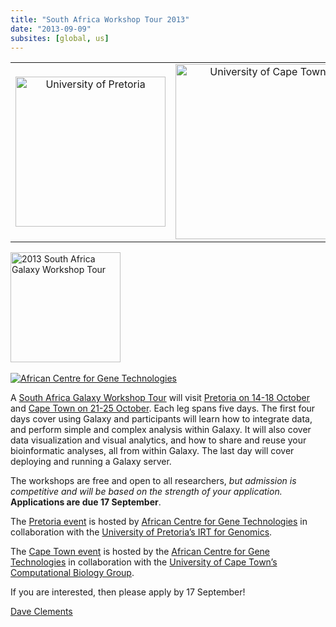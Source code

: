 ```yaml
---
title: "South Africa Workshop Tour 2013"
date: "2013-09-09"
subsites: [global, us]
---
```

<table>
  <tr>
    <td style=" text-align: center; width: 280px; border: none;"> <a href='/events/u-pretoria2013/'><img src="/images/logos/UPretoriaWide.png" alt="University of Pretoria" width="240" /></a> </td>
    <td style=" text-align: center; width: 300px; border: none;"> <a href='/events/u-cape-town2013/'><img src="/images/logos/UCapeTownWide.jpg" alt="University of Cape Town" width="280" /></a> </td>
  </tr>
</table>


<div class='right'><div class='right'>
<a href='/events/sa-workshop-tour2013/'><img src="/images/logos/SAGalaxyWorkshopTour2013Wide.png" alt="2013 South Africa Galaxy Workshop Tour" width="176" /></a></div><br />
<div class='right'><a href='http://www.acgt.co.za/'><img src="/images/logos/ACGTLogoSmall.png" alt="African Centre for Gene Technologies"  /></a></div>
</div>

A [South Africa Galaxy Workshop Tour](/events/sa-workshop-tour2013/) will visit [Pretoria on 14-18 October](/events/u-pretoria2013/) and [Cape Town on 21-25 October](/events/u-cape-town2013/).  Each leg spans five days. The first four days cover using Galaxy and participants will learn how to integrate data, and perform simple and complex analysis within Galaxy. It will also cover data visualization and visual analytics, and how to share and reuse your bioinformatic analyses, all from within Galaxy.  The last day will cover deploying and running a Galaxy server.

The workshops are free and open to all researchers, *but admission is competitive and will be based on the strength of your application.* **Applications are due 17 September**.

The [Pretoria event](/events/u-pretoria2013/) is hosted by [African Centre for Gene Technologies](http://www.acgt.co.za/) in collaboration with the [University of Pretoria’s IRT for Genomics](http://web.up.ac.za/default.asp?ipkCategoryID=19419).

The [Cape Town event](/events/u-cape-town2013/) is hosted by the [African Centre for Gene Technologies](http://www.acgt.co.za/) in collaboration with the [University of Cape Town’s Computational Biology Group](http://www.cbio.uct.ac.za/).

If you are interested, then please apply by 17 September!

[Dave Clements](/people/dave-clements/)
